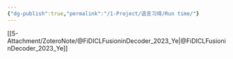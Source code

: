 ```yaml
---
{"dg-publish":true,"permalink":"/1-Project/语言习得/Run time/"}
---
```


[[5-Attachment/ZoteroNote/@FiDICLFusioninDecoder_2023_Ye\|@FiDICLFusioninDecoder_2023_Ye]]
